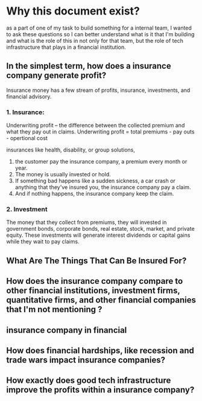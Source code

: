  # Why this document exist?
 as a part of one of my task to build something for a internal team, I wanted to ask these questions so I can better understand what is it that I'm building and what is the role of this in not only for that team, but the role of tech infrastructure that plays in a financial institution.



## In the simplest term, how does a insurance company generate profit?
Insurance money has a few stream of profits, insurance, investments, and financial advisory.
### 1. Insurance:
Underwriting profit – the difference between the collected premium and what they pay out in claims.
Underwriting profit = total premiums - pay outs - opertional cost

insurances like health, disability, or group solutions, 
1. the customer pay the insurance company, a premium every month or year. 
2. The money is usually invested or hold. 
3. If something bad happens like a sudden sickness, a car crash or anything that they've insured you, the insurance company pay a claim. 
4. And if nothing happens, the insurance company keep the claim. 

### 2. Investment
The money that they collect from premiums, they will invested in government bonds, corporate bonds, real estate, stock, market, and private equity.
These investments will generate interest dividends or capital gains while they wait to pay claims.

## What Are The Things That Can Be Insured For?

## How does the insurance company compare to other financial institutions, investment firms, quantitative firms, and other financial companies that I'm not mentioning ?

## insurance company in financial 



## How does financial hardships, like recession and trade wars impact insurance companies?


## How exactly does good tech infrastructure improve the profits within a insurance company?